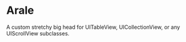 # Arale
A custom stretchy big head for UITableView, UICollectionView, or any UIScrollView subclasses.
